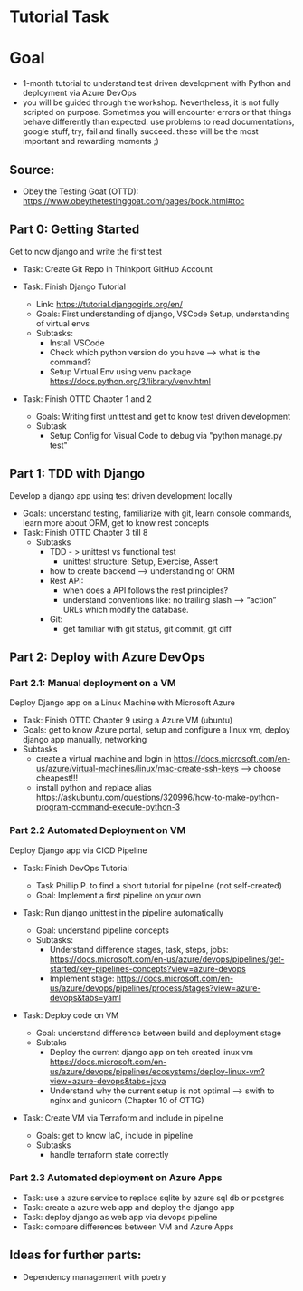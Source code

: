 # Tutorial Task

# Goal
- 1-month tutorial to understand test driven development with Python and deployment via Azure DevOps
- you will be guided through the workshop. Nevertheless, it is not fully scripted on purpose. Sometimes you will encounter errors or that things behave differently than expected. use problems to read documentations, google stuff, try, fail and finally succeed. these will be the most important and rewarding moments ;) 

## Source:
- Obey the Testing Goat (OTTD): https://www.obeythetestinggoat.com/pages/book.html#toc

## Part 0: Getting Started
Get to now django and write the first test
- Task: Create Git Repo in Thinkport GitHub Account
- Task: Finish Django Tutorial
    - Link: https://tutorial.djangogirls.org/en/
    - Goals: First understanding of django, VSCode Setup, understanding of virtual envs
    - Subtasks: 
        - Install VSCode
        - Check which python version do you have --> what is the command?
        - Setup Virtual Env using venv package https://docs.python.org/3/library/venv.html

- Task: Finish OTTD Chapter 1 and 2
    - Goals: Writing first unittest and get to know test driven development
    - Subtask
        - Setup Config for Visual Code to debug via "python manage.py test"

## Part 1: TDD with Django
Develop a django app using test driven development locally
- Goals: understand testing, familiarize with git, learn console commands, learn more about ORM, get to know rest concepts 
- Task: Finish OTTD Chapter 3 till 8
    - Subtasks
        - TDD - > unittest vs functional test
            - unittest structure: Setup, Exercise, Assert
        - how to create backend --> understanding of ORM
        - Rest API:
            - when does a API follows the rest principles?
            - understand conventions like: no trailing slash --> “action” URLs which modify the database.
        - Git:
            - get familiar with git status, git commit, git diff

## Part 2: Deploy with Azure DevOps
### Part 2.1: Manual deployment on a VM
Deploy Django app on a Linux Machine with Microsoft Azure
- Task: Finish OTTD Chapter 9 using a Azure VM (ubuntu) 
- Goals: get to know Azure portal, setup and configure a linux vm, deploy django app manually, networking
- Subtasks
    - create a virtual machine and login in https://docs.microsoft.com/en-us/azure/virtual-machines/linux/mac-create-ssh-keys --> choose cheapest!!!
    - install python and replace alias https://askubuntu.com/questions/320996/how-to-make-python-program-command-execute-python-3


### Part 2.2 Automated Deployment on VM
Deploy Django app via CICD Pipeline
- Task: Finish DevOps Tutorial
    - Task Phillip P. to find a short tutorial for pipeline (not self-created)
    - Goal: Implement a first pipeline on your own
- Task: Run django unittest in the pipeline automatically
    - Goal: understand pipeline concepts
    - Subtasks: 
        - Understand difference stages, task, steps, jobs: https://docs.microsoft.com/en-us/azure/devops/pipelines/get-started/key-pipelines-concepts?view=azure-devops
        - Implement stage: https://docs.microsoft.com/en-us/azure/devops/pipelines/process/stages?view=azure-devops&tabs=yaml

- Task: Deploy code on VM
    - Goal: understand difference between build and deployment stage
    - Subtaks
        - Deploy the current django app on teh created linux vm https://docs.microsoft.com/en-us/azure/devops/pipelines/ecosystems/deploy-linux-vm?view=azure-devops&tabs=java
        - Understand why the current setup is not optimal --> swith to nginx and gunicorn (Chapter 10 of OTTG) 

- Task: Create VM via Terraform and include in pipeline
    - Goals: get to know IaC, include in pipeline
    - Subtasks
        - handle terraform state correctly


### Part 2.3 Automated deployment on Azure Apps

- Task: use a azure service to replace sqlite by azure sql db or postgres
- Task: create a azure web app and deploy the django app
- Task: deploy django as web app via devops pipeline
- Task: compare differences between VM and Azure Apps

## Ideas for further parts: 
- Dependency management with poetry

